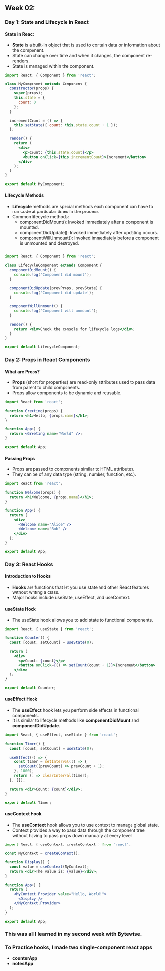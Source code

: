 ## Week 02:

### Day 1: State and Lifecycle in React

#### State in React
- **State** is a built-in object that is used to contain data or information about the component.
- State can change over time and when it changes, the component re-renders.
- State is managed within the component.

```jsx
import React, { Component } from 'react';

class MyComponent extends Component {
  constructor(props) {
    super(props);
    this.state = {
      count: 0
    };
  }

  incrementCount = () => {
    this.setState({ count: this.state.count + 1 });
  };

  render() {
    return (
      <div>
        <p>Count: {this.state.count}</p>
        <button onClick={this.incrementCount}>Increment</button>
      </div>
    );
  }
}

export default MyComponent;
```
#### Lifecycle Methods
- **Lifecycle** methods are special methods each component can have to run code at particular times in the process.
- Common lifecycle methods:
  - componentDidMount(): Invoked immediately after a component is mounted.
  - componentDidUpdate(): Invoked immediately after updating occurs.
  - componentWillUnmount(): Invoked immediately before a component is unmounted and destroyed.

```jsx

import React, { Component } from 'react';

class LifecycleComponent extends Component {
  componentDidMount() {
    console.log('Component did mount');
  }

  componentDidUpdate(prevProps, prevState) {
    console.log('Component did update');
  }

  componentWillUnmount() {
    console.log('Component will unmount');
  }

  render() {
    return <div>Check the console for lifecycle logs</div>;
  }
}

export default LifecycleComponent;
```

### Day 2: Props in React Components
#### What are Props?
  - **Props** (short for properties) are read-only attributes used to pass data from parent to child components.
  - Props allow components to be dynamic and reusable.

```jsx
import React from 'react';

function Greeting(props) {
  return <h1>Hello, {props.name}</h1>;
}

function App() {
  return <Greeting name="World" />;
}

export default App;
```

#### Passing Props
- Props are passed to components similar to HTML attributes.
- They can be of any data type (string, number, function, etc.).

```jsx
import React from 'react';

function Welcome(props) {
  return <h1>Welcome, {props.name}</h1>;
}

function App() {
  return (
    <div>
      <Welcome name="Alice" />
      <Welcome name="Bob" />
    </div>
  );
}

export default App;
```
### Day 3: React Hooks
#### Introduction to Hooks
- **Hooks** are functions that let you use state and other React features without writing a class.
- Major hooks include useState, useEffect, and useContext.
#### useState Hook
- The useState hook allows you to add state to functional components.

```jsx 
import React, { useState } from 'react';

function Counter() {
  const [count, setCount] = useState(0);

  return (
    <div>
      <p>Count: {count}</p>
      <button onClick={() => setCount(count + 1)}>Increment</button>
    </div>
  );
}

export default Counter;

```
#### useEffect Hook
- The **useEffect** hook lets you perform side effects in functional components.
- It is similar to lifecycle methods like **componentDidMount** and **componentDidUpdate**.

```jsx 
import React, { useEffect, useState } from 'react';

function Timer() {
  const [count, setCount] = useState(0);

  useEffect(() => {
    const timer = setInterval(() => {
      setCount((prevCount) => prevCount + 1);
    }, 1000);
    return () => clearInterval(timer);
  }, []);

  return <div>Count: {count}</div>;
}

export default Timer;

```
#### useContext Hook
- The **useContext** hook allows you to use context to manage global state.
- Context provides a way to pass data through the component tree without having to pass props down manually at every level.

```jsx 
import React, { useContext, createContext } from 'react';

const MyContext = createContext();

function Display() {
  const value = useContext(MyContext);
  return <div>The value is: {value}</div>;
}

function App() {
  return (
    <MyContext.Provider value="Hello, World!">
      <Display />
    </MyContext.Provider>
  );
}

export default App;

```
### This was all I learned in my second week with Bytewise.
### To Practice hooks, I made two single-component react apps
 - **counterApp**
 - **notesApp**

